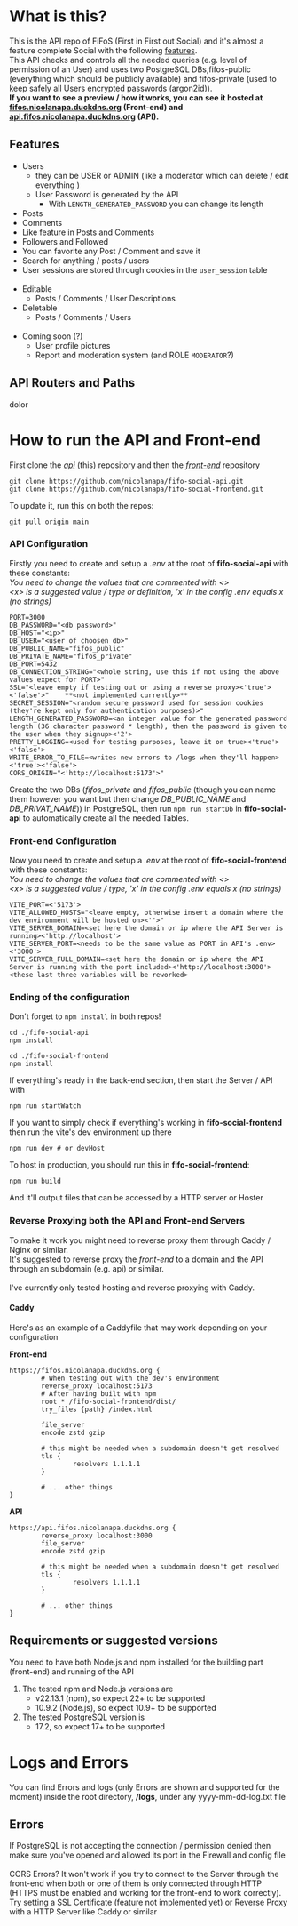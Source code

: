 # What is this?

This is the API repo of FiFoS (First in First out Social) and it's almost a feature complete Social with the following [features](#features).
<br>
This API checks and controls all the needed queries (e.g. level of permission of an User) and uses two PostgreSQL DBs,fifos-public (everything which should be publicly available) and fifos-private (used to keep safely all Users encrypted passwords (argon2id)).
<br>
**If you want to see a preview / how it works, you can see it hosted at [fifos.nicolanapa.duckdns.org](https://fifos.nicolanapa.duckdns.org) (Front-end) and [api.fifos.nicolanapa.duckdns.org](https://api.fifos.nicolanapa.duckdns.org) (API).**

## Features

-   Users
    -   they can be USER or ADMIN (like a moderator which can delete / edit everything )
    -   User Password is generated by the API
        -   With `LENGTH_GENERATED_PASSWORD` you can change its length
-   Posts
-   Comments
-   Like feature in Posts and Comments
-   Followers and Followed
-   You can favorite any Post / Comment and save it
-   Search for anything / posts / users
-   User sessions are stored through cookies in the `user_session` table
    <br>
    <br>
-   Editable
    -   Posts / Comments / User Descriptions
-   Deletable
    -   Posts / Comments / Users
        <br>
        <br>
-   Coming soon (?)
    -   User profile pictures
    -   Report and moderation system (and ROLE `MODERATOR`?)

## API Routers and Paths

dolor

# How to run the API and Front-end

First clone the [_api_](https://github.com/nicolanapa/fifo-social-api) (this) repository and then the [_front-end_](https://github.com/nicolanapa/fifo-social-frontend) repository

```
git clone https://github.com/nicolanapa/fifo-social-api.git
git clone https://github.com/nicolanapa/fifo-social-frontend.git
```

To update it, run this on both the repos:

```
git pull origin main
```

### API Configuration

Firstly you need to create and setup a _.env_ at the root of **fifo-social-api** with these constants:
<br>
_You need to change the values that are commented with <>_
<br>
_\<x> is a suggested value / type or definition, 'x' in the config .env equals x (no strings)_

<!-- Rework to a list of options for better reading -->

```
PORT=3000
DB_PASSWORD="<db password>"
DB_HOST="<ip>"
DB_USER="<user of choosen db>"
DB_PUBLIC_NAME="fifos_public"
DB_PRIVATE_NAME="fifos_private"
DB_PORT=5432
DB_CONNECTION_STRING="<whole string, use this if not using the above values expect for PORT>"
SSL="<leave empty if testing out or using a reverse proxy><'true'><'false'>"    **<not implemented currently>**
SECRET_SESSION="<random secure password used for session cookies (they're kept only for authentication purposes)>"
LENGTH_GENERATED_PASSWORD=<an integer value for the generated password length (36 character password * length), then the password is given to the user when they signup><'2'>
PRETTY_LOGGING=<used for testing purposes, leave it on true><'true'><'false'>
WRITE_ERROR_TO_FILE=<writes new errors to /logs when they'll happen><'true'><'false'>
CORS_ORIGIN="<'http://localhost:5173'>"
```

Create the two DBs (_fifos_private_ and _fifos_public_ (though you can name them however you want but then change _DB_PUBLIC_NAME_ and _DB_PRIVAT_NAME_)) in PostgreSQL, then run `npm run startDb` in **fifo-social-api** to automatically create all the needed Tables.

### Front-end Configuration

Now you need to create and setup a _.env_ at the root of **fifo-social-frontend** with these constants:
<br>
_You need to change the values that are commented with <>_
<br>
_\<x> is a suggested value / type, 'x' in the config .env equals x (no strings)_

<!-- Rework to a list of options for better reading -->

```
VITE_PORT=<'5173'>
VITE_ALLOWED_HOSTS="<leave empty, otherwise insert a domain where the dev environment will be hosted on><''>"
VITE_SERVER_DOMAIN=<set here the domain or ip where the API Server is running><'http://localhost'>
VITE_SERVER_PORT=<needs to be the same value as PORT in API's .env><'3000'>
VITE_SERVER_FULL_DOMAIN=<set here the domain or ip where the API Server is running with the port included><'http://localhost:3000'>   <these last three variables will be reworked>
```

### Ending of the configuration

Don't forget to `npm install` in both repos!

```
cd ./fifo-social-api
npm install

cd ./fifo-social-frontend
npm install
```

If everything's ready in the back-end section, then start the Server / API with

```
npm run startWatch
```

If you want to simply check if everything's working in **fifo-social-frontend** then run the vite's dev environment up there

```
npm run dev # or devHost
```

To host in production, you should run this in **fifo-social-frontend**:

```
npm run build
```

And it'll output files that can be accessed by a HTTP server or Hoster

### Reverse Proxying both the API and Front-end Servers

To make it work you might need to reverse proxy them through Caddy / Nginx or similar.
<br>
It's suggested to reverse proxy the _front-end_ to a domain and the API through an subdomain (e.g. api) or similar.
<br><br>
I've currently only tested hosting and reverse proxying with Caddy.

#### Caddy

Here's as an example of a Caddyfile that may work depending on your configuration

**Front-end**

```
https://fifos.nicolanapa.duckdns.org {
        # When testing out with the dev's environment
        reverse_proxy localhost:5173
        # After having built with npm
        root * /fifo-social-frontend/dist/
        try_files {path} /index.html

        file_server
        encode zstd gzip

        # this might be needed when a subdomain doesn't get resolved
        tls {
                resolvers 1.1.1.1
        }

        # ... other things
}
```

**API**

```
https://api.fifos.nicolanapa.duckdns.org {
        reverse_proxy localhost:3000
        file_server
        encode zstd gzip

        # this might be needed when a subdomain doesn't get resolved
        tls {
                resolvers 1.1.1.1
        }

        # ... other things
}
```

## Requirements or suggested versions

You need to have both Node.js and npm installed for the building part (front-end) and running of the API

1. The tested npm and Node.js versions are
    - v22.13.1 (npm), so expect 22+ to be supported
    - 10.9.2 (Node.js), so expect 10.9+ to be supported
2. The tested PostgreSQL version is
    - 17.2, so expect 17+ to be supported

# Logs and Errors

You can find Errors and logs (only Errors are shown and supported for the moment) inside the root directory, **/logs**, under any yyyy-mm-dd-log.txt file

## Errors

If PostgreSQL is not accepting the connection / permission denied then make sure you've opened and allowed its port in the Firewall and config file
<br><br>
CORS Errors? It won't work if you try to connect to the Server through the front-end when both or one of them is only connected through HTTP (HTTPS must be enabled and working for the front-end to work correctly).
<br>
Try setting a SSL Certificate (feature not implemented yet) or Reverse Proxy with a HTTP Server like Caddy or similar
<br><br>
